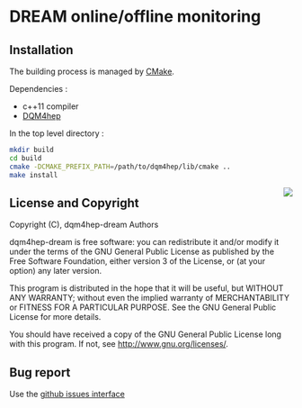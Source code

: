 
# DREAM online/offline monitoring  

## Installation

The building process is managed by [CMake](http://cmake.org).

Dependencies :
- c++11 compiler
- [DQM4hep](https://github.com/dqm4hep/dqm4hep)

In the top level directory :

```bash
mkdir build
cd build
cmake -DCMAKE_PREFIX_PATH=/path/to/dqm4hep/lib/cmake ..
make install
```

<img src="https://www.gnu.org/graphics/gplv3-127x51.png" align="right" />

## License and Copyright
Copyright (C), dqm4hep-dream Authors

dqm4hep-dream is free software: you can redistribute it and/or modify it under the terms of the GNU General Public License as published by the Free Software Foundation, either version 3 of the License, or (at your option) any later version.

This program is distributed in the hope that it will be useful, but WITHOUT ANY WARRANTY; without even the implied warranty of MERCHANTABILITY or FITNESS FOR A PARTICULAR PURPOSE.  See the GNU General Public License for more details.

You should have received a copy of the GNU General Public License long with this program.  If not, see <http://www.gnu.org/licenses/>.

## Bug report

Use the [github issues interface](https://github.com/tcoates3/dqm4hep-dream/issues)
